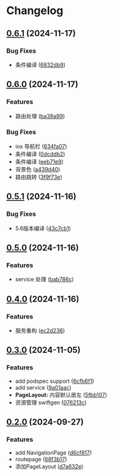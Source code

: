 # Changelog

## [0.6.1](https://github.com/foxdock/DFService/compare/v0.6.0...v0.6.1) (2024-11-17)


### Bug Fixes

* 条件编译 ([6832db9](https://github.com/foxdock/DFService/commit/6832db91f5d7a4905e4e52907d9f82e1981772c9))

## [0.6.0](https://github.com/foxdock/DFService/compare/v0.5.1...v0.6.0) (2024-11-17)


### Features

* 路由处理 ([ba38a99](https://github.com/foxdock/DFService/commit/ba38a990ad1bf01a13b50149187c338ee7cc5777))


### Bug Fixes

* ios 导航栏 ([634fa07](https://github.com/foxdock/DFService/commit/634fa0744682109795e7b7101dd0cf49bde0d52a))
* 条件编译 ([0dcddb2](https://github.com/foxdock/DFService/commit/0dcddb28cc9a192cbe68c27d16c01d007093e79e))
* 条件编译 ([eeb71e9](https://github.com/foxdock/DFService/commit/eeb71e965bfc4e6443896109036f5555ba68611e))
* 背景色 ([a439d40](https://github.com/foxdock/DFService/commit/a439d40c7164f889c3ba0f5cef9436ebc8c129d4))
* 路由跳转 ([3f9f73e](https://github.com/foxdock/DFService/commit/3f9f73efc6fd2ac3ae779a1d78c7d35759766c83))

## [0.5.1](https://github.com/foxdock/DFService/compare/v0.5.0...v0.5.1) (2024-11-16)


### Bug Fixes

* 5.6版本编译 ([43c7cb1](https://github.com/foxdock/DFService/commit/43c7cb1800734daac1c15e3541ef326f67f98f2a))

## [0.5.0](https://github.com/foxdock/DFService/compare/v0.4.1...v0.5.0) (2024-11-16)


### Features

* service 处理 ([bab786c](https://github.com/foxdock/DFService/commit/bab786cfb760d5d56f1cc2c11e6880e60563464f))

## [0.4.0](https://github.com/foxdock/DFService/compare/v0.3.0...v0.4.0) (2024-11-16)


### Features

* 服务重构 ([ec2d236](https://github.com/foxdock/DFService/commit/ec2d236ec0127ea4facd693f1edf6acd52f8deb8))

## [0.3.0](https://github.com/foxdock/DFService/compare/v0.2.0...v0.3.0) (2024-11-05)


### Features

* add podspec support ([6cfb6f1](https://github.com/foxdock/DFService/commit/6cfb6f1b26b2d25146c64f7605c926f0f9990761))
* add service ([9a01aac](https://github.com/foxdock/DFService/commit/9a01aac4d459ad67bc4670c302ecd6d5e0202cbf))
* **PageLayout:** 内容默认居左 ([5fbb107](https://github.com/foxdock/DFService/commit/5fbb10726610b42353a97495cf1e018047b5efd3))
* 资源管理 swiftgen ([076213c](https://github.com/foxdock/DFService/commit/076213cbf1f8d85ad3017034ea25291e77281a67))

## [0.2.0](https://github.com/yaochenfeng/DFService/compare/v0.1.6...v0.2.0) (2024-09-27)


### Features

* add NavigationPage ([d6cf817](https://github.com/yaochenfeng/DFService/commit/d6cf81701e1ff4bab0ed546909ce3c336037f855))
* routepage ([68f3b17](https://github.com/yaochenfeng/DFService/commit/68f3b17bc92ee0b985f0d434e587ea4b86a556a8))
* 添加PageLayout ([d7a632e](https://github.com/yaochenfeng/DFService/commit/d7a632ee9592e46a009c4d868bf939854ebf889d))
